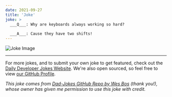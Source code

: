```yaml
---
date: 2021-09-27
title: 'Joke'
joke: >
  ___Q___: Why are keyboards always working so hard?
  
  ___A___: Cause they have two shifts!
---
```



![Joke Image](https://private.xtrp.io/projects/DailyDeveloperJokes/public_image_server/images/5e125997196ca.png)

---

For more jokes, and to submit your own joke to get featured, check out the [Daily Developer Jokes Website](https://dailydeveloperjokes.github.io/). We're also open sourced, so feel free to view [our GitHub Profile](https://github.com/dailydeveloperjokes).


_This joke comes from [Dad-Jokes GitHub Repo by Wes Bos](https://github.com/wesbos/dad-jokes) (thank you!), whose owner has given me permission to use this joke with credit._

<!--
Joke text:
**Q**: Why are keyboards always working so hard?

**A**: Cause they have two shifts!
 -->


